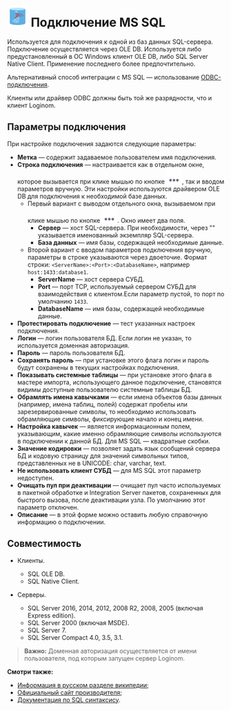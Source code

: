 # ![](../../../images/icons/vendors/mssqloledbunidacdbconnection.svg) Подключение MS SQL

Используется для подключения к одной из баз данных SQL-сервера. Подключение осуществляется через OLE DB. Используется либо предустановленный в ОС Windows клиент OLE DB, либо SQL Server Native Client. Применение последнего более предпочтительно.

Альтернативный способ интеграции с MS SQL — использование [ODBC-подключения](./odbc.md).

Клиенты или драйвер ODBC должны быть той же разрядности, что и клиент Loginom.


## Параметры подключения

При настройке подключения задаются следующие параметры:

* **Метка** — содержит задаваемое пользователем имя подключения.
* **Строка подключения** — настраивается как в отдельном окне, которое вызывается при клике мышью по кнопке ![](../../../media/app/icons/toolbar-18/browse.svg), так и вводом параметров вручную. Эти настройки используются драйвером OLE DB для подключения к необходимой базе данных.
  * Первый вариант с выводом отдельного окна, вызываемом при клике мышью по кнопке ![](../../../media/app/icons/toolbar-18/browse.svg). Окно имеет два поля.
    * **Сервер** — хост SQL-сервера. При необходимости, через "" указывается именованный экземпляр SQL-сервера.
    * **База данных** — имя базы, содержащей необходимые данные.
  * Второй вариант с вводом параметров подключения вручную, параметры в строке указываются через двоеточие. Формат строки: `<ServerName>:<Port>:<DatabaseName>`, например `host:1433:database1`.
    * **ServerName** — хост сервера СУБД.
    * **Port** — порт TCP, используемый сервером СУБД для взаимодействия с клиентом.Если параметр пустой, то порт по умолчанию `1433`.
    * **DatabaseName** — имя базы, содержащей необходимые данные.
* **Протестировать подключение** — тест указанных настроек подключения.
* **Логин** — логин пользователя БД. Если логин не указан, то используется доменная авторизация.
* **Пароль** — пароль пользователя БД.
* **Сохранять пароль** — при установке этого флага логин и пароль будут сохранены в текущих настройках подключения.
* **Показывать системные таблицы** — при установке этого флага в мастере импорта, использующего данное подключение, становятся видимы доступные пользователю системные таблицы БД.
* **Обрамлять имена кавычками** — если имена объектов базы данных (например, имена таблиц, полей) содержат пробелы или зарезервированные символы, то необходимо использовать обрамляющие символы, фиксирующие начало и конец имени.
* **Настройка кавычек** — является информационным полем, указывающим, какие именно обрамляющие символы используются в подключении к данной БД. Для MS SQL — квадратные скобки.
* **Значение кодировки** — позволяет задать язык сообщений сервера БД и кодовую страницу для значений символьных типов, представленных не в UNICODE: char, varchar, text.
* **Не использовать клиент СУБД** — для MS SQL этот параметр недоступен.
* **Очищать пул при деактивации** — очищает пул часто используемых в пакетной обработке и Integration Server пакетов, сохраненных для быстрого вызова, после деактивации узла. По умолчанию этот параметр отключен.
* **Описание** — в этой форме можно оставить любую справочную информацию о подключении.

## Совместимость

* Клиенты.
  * SQL OLE DB.
  * SQL Native Client.

* Серверы.
  * SQL Server 2016, 2014, 2012, 2008 R2, 2008, 2005 (включая Express edition).
  * SQL Server 2000 (включая MSDE).
  * SQL Server 7.
  * SQL Server Compact 4.0, 3.5, 3.1.

> **Важно:** Доменная авторизация осуществляется от имени пользователя, под которым запущен сервер Loginom.

**Смотри также:**

* [Информация в русском разделе википедии](https://ru.wikipedia.org/wiki/Microsoft_SQL_Server);
* [Официальный сайт производителя](https://www.microsoft.com/ru-ru/sql-server);
* [Документация по SQL синтаксису](https://docs.microsoft.com/ru-ru/sql/t-sql/queries/queries).
